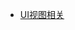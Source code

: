 
- [UI视图相关](https://github.com/dannyCaiHaoming/MyGitProfject/tree/master/iOS%E9%9D%A2%E8%AF%95%E5%87%86%E5%A4%87/1.UI%E8%A7%86%E5%9B%BE%E7%9B%B8%E5%85%B3)
